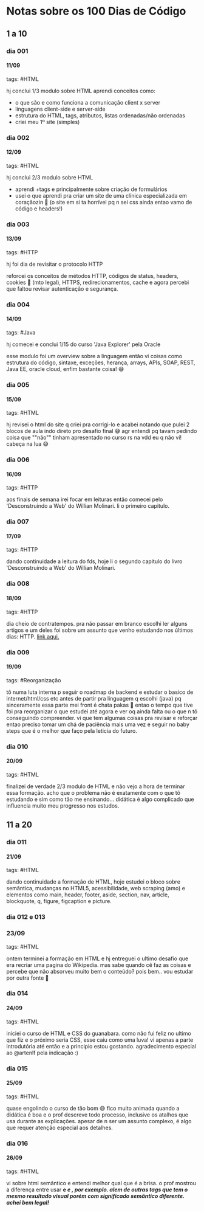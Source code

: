 # Notas sobre os 100 Dias de Código
## 1 a 10
### dia 001
#### 11/09
tags: #HTML

hj conclui 1/3 modulo sobre HTML
aprendi conceitos como:
- o que são e como funciona a comunicação client x server
- linguagens client-side e server-side
- estrutura do HTML, tags, atributos, listas ordenadas/não ordenadas
- criei meu 1º site (simples)
### dia 002
#### 12/09
tags: #HTML

hj conclui 2/3 modulo sobre HTML
- aprendi +tags e principalmente sobre criação de formulários
- usei o que aprendi pra criar um site de uma clínica especializada em coraçãozin 💙
(o site em si ta horrível pq n sei css ainda entao vamo de código e headers!)
### dia 003
#### 13/09
tags: #HTTP

hj foi dia de revisitar o protocolo HTTP

reforcei os conceitos de métodos HTTP, códigos de status, headers,  cookies 🍪 (mto legal), HTTPS, redirecionamentos, cache e agora percebi que faltou revisar autenticação e segurança.
### dia 004
#### 14/09
tags: #Java

hj comecei e conclui 1/15 do curso 'Java Explorer' pela Oracle

esse modulo foi um overview sobre a linguagem então vi coisas como estrutura do código, sintaxe, exceções, herança, arrays, APIs, SOAP, REST, Java EE, oracle cloud, enfim bastante coisa! 😅
### dia 005
#### 15/09
tags: #HTML

hj revisei o html do site q criei pra corrigi-lo e acabei notando que pulei 2 blocos de aula indo direto pro desafio final 😅 agr entendi pq tavam pedindo coisa que ""não"" tinham apresentado no curso rs na vdd eu q não vi! cabeça na lua 😅
### dia 006
#### 16/09
tags: #HTTP

aos finais de semana irei focar em leituras então comecei pelo 'Desconstruindo a Web' do Willian Molinari. li o primeiro capitulo.
### dia 007
#### 17/09
tags: #HTTP

dando continuidade a leitura do fds, hoje li o segundo capitulo do livro 'Desconstruindo a Web' do Willian Molinari.
### dia 008
#### 18/09
tags: #HTTP

dia cheio de contratempos. pra não passar em branco escolhi ler alguns artigos e um deles foi sobre um assunto que venho estudando nos últimos dias: HTTP. [link aqui.](https://dev.to/fransborges/entendendo-os-codigos-de-status-http-um-guia-teorico-para-desenvolvedores-5ged)
### dia 009
#### 19/09
tags: #Reorganização

tô numa luta interna p seguir o roadmap de backend e estudar o basico de internet/html/css etc antes de partir pra linguagem q escolhi (java) pq sinceramente essa parte mei front é chata pakas 🤒 entao o tempo que tive foi pra reorganizar o que estudei até agora e ver oq ainda falta ou o que n tô conseguindo compreender. vi que tem algumas coisas pra revisar e reforçar entao preciso tomar um chá de paciência mais uma vez e seguir no baby steps que é o melhor que faço pela leticia do futuro.
### dia 010
#### 20/09
tags: #HTML

finalizei de verdade 2/3 modulo de HTML e não vejo a hora de terminar essa formação. acho que o problema não é exatamente com o que tô estudando e sim como tão me ensinando... didática é algo complicado que influencia muito meu progresso nos estudos.
## 11 a 20
### dia 011
#### 21/09
tags: #HTML

dando continuidade a formação de HTML, hoje estudei o bloco sobre semântica, mudanças no HTML5, acessibilidade, web scraping (amo) e elementos como main, header, footer, aside, section, nav, article, blockquote, q, figure, figcaption e picture.
### dia 012 e 013
### 23/09
tags: #HTML

ontem terminei a formação em HTML e hj entreguei o ultimo desafio que era recriar uma pagina do Wikipedia. mas sabe quando cê faz as coisas e percebe que não absorveu muito bem o conteúdo? pois bem.. vou estudar por outra fonte 🫥
### dia 014
#### 24/09
tags: #HTML

iniciei o curso de HTML e CSS do guanabara. como não fui feliz no ultimo que fiz e o próximo seria CSS, esse caiu como uma luva! vi apenas a parte introdutória até então e a principio estou gostando. agradecimento especial ao @artenlf pela indicação :)
### dia 015
#### 25/09
tags: #HTML

quase engolindo o curso de tão bom 😅 fico muito animada quando a didática é boa e o prof descreve todo processo, inclusive os atalhos que usa durante as explicações. apesar de n ser um assunto complexo, é algo que requer atenção especial aos detalhes.
### dia 016
#### 26/09
tags: #HTML

vi sobre html semântico e entendi melhor qual que é a brisa. o prof mostrou a diferença entre usar <b> e <strong> <i> e <em>, por exemplo. alem de outras tags que tem o mesmo resultado visual porém com significado semântico diferente. achei bem legal!
